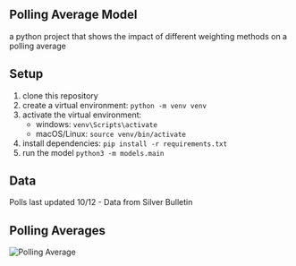 ## Polling Average Model

a python project that shows the impact of different weighting methods on a polling average

## Setup

1. clone this repository
2. create a virtual environment:
   `python -m venv venv`
3. activate the virtual environment:
   - windows: `venv\Scripts\activate`
   - macOS/Linux: `source venv/bin/activate`
4. install dependencies:
   `pip install -r requirements.txt`
5. run the model
   `python3 -m models.main`

## Data

Polls last updated 10/12 - Data from Silver Bulletin

## Polling Averages

![Polling Average](https://github.com/user-attachments/assets/e43759ec-bfce-486f-be3f-09cf8973c72b)
